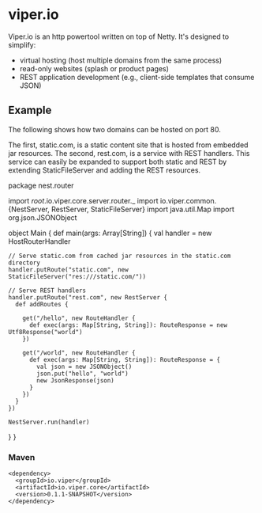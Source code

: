 viper.io
========

Viper.io is an http powertool written on top of Netty.  It's designed to simplify:

* virtual hosting (host multiple domains from the same process)
* read-only websites (splash or product pages)
* REST application development (e.g., client-side templates that consume JSON)

Example
-------

The following shows how two domains can be hosted on port 80.

The first, static.com, is a static content site that is hosted from embedded jar resources.
The second, rest.com, is a service with REST handlers.  This service can easily be expanded to support both static and REST by extending StaticFileServer and adding the REST resources.


package nest.router


import _root_.io.viper.core.server.router._
import io.viper.common.{NestServer, RestServer, StaticFileServer}
import java.util.Map
import org.json.JSONObject


object Main {
  def main(args: Array[String]) {
    val handler = new HostRouterHandler

    // Serve static.com from cached jar resources in the static.com directory
    handler.putRoute("static.com", new StaticFileServer("res:///static.com/"))

    // Serve REST handlers
    handler.putRoute("rest.com", new RestServer {
      def addRoutes {

        get("/hello", new RouteHandler {
          def exec(args: Map[String, String]): RouteResponse = new Utf8Response("world")
        })

        get("/world", new RouteHandler {
          def exec(args: Map[String, String]): RouteResponse = {
            val json = new JSONObject()
            json.put("hello", "world")
            new JsonResponse(json)
          }
        })
      }
    })

    NestServer.run(handler)
  }
}

### Maven

    <dependency>
      <groupId>io.viper</groupId>
      <artifactId>io.viper.core</artifactId>
      <version>0.1.1-SNAPSHOT</version>
    </dependency>
